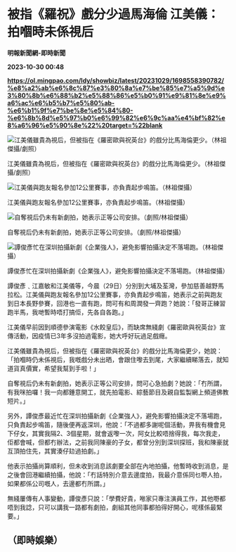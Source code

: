 # 被指《羅祝》戲分少過馬海倫 江美儀：拍嗰時未係視后
**明報新聞網-即時新聞**

**2023-10-30 00:48**

**https://ol.mingpao.com/ldy/showbiz/latest/20231029/1698558390782/%e8%a2%ab%e6%8c%87%e3%80%8a%e7%be%85%e7%a5%9d%e3%80%8b%e6%88%b2%e5%88%86%e5%b0%91%e9%81%8e%e9%a6%ac%e6%b5%b7%e5%80%ab-%e6%b1%9f%e7%be%8e%e5%84%80-%e6%8b%8d%e5%97%b0%e6%99%82%e6%9c%aa%e4%bf%82%e8%a6%96%e5%90%8e%22%20target=%22blank**

![江美儀雖貴為視后，但被指在《羅密歐與祝英台》的戲分比馬海倫更少。（林祖傑攝/劇照）](https://fs.mingpao.com/ldy/20231029/s00009/c37bf9bc0245de1a6d14a09c18608244.jpg)

江美儀雖貴為視后，但被指在《羅密歐與祝英台》的戲分比馬海倫更少。（林祖傑攝/劇照）

![江美儀與跑友報名參加12公里賽事，亦負責起步鳴笛。（林祖傑攝）](https://fs.mingpao.com/ldy/20231029/s00009/c39fa40bf12cd02ef566792259db03c1.jpg)

江美儀與跑友報名參加12公里賽事，亦負責起步鳴笛。（林祖傑攝）

![自奪視后仍未有新劇拍，她表示正等公司安排。（劇照/林祖傑攝）](https://fs.mingpao.com/ldy/20231029/s00009/c3a9ad28cceb86a363be76f5b2a9d132.jpg)

自奪視后仍未有新劇拍，她表示正等公司安排。（劇照/林祖傑攝）

![譚俊彥忙在深圳拍攝新劇《企業強人》，避免影響拍攝決定不落場跑。（林祖傑攝）](https://fs.mingpao.com/ldy/20231029/s00009/c3d7ea16ebb97034719947fcaf8ceee6.jpg)

譚俊彥忙在深圳拍攝新劇《企業強人》，避免影響拍攝決定不落場跑。（林祖傑攝）

譚俊彥﹑江嘉敏和江美儀等，今晨（29日）分別到大埔及荃灣，參加慈善越野馬拉松。江美儀與跑友報名參加12公里賽事，亦負責起步鳴笛，她表示之前與跑友到日本長野參賽，回港也一直有跑，問可有和周潤發一齊跑？她說：「發哥正練習跑半馬，我哋暫時唔打搞佢，先各自各跑。」

江美儀早前因到順德參演電影《水餃皇后》，而缺席無綫劇《羅密歐與祝英台》宣傳活動，因疫情已3年多沒拍過電影，她大呼好玩過足戲癮。

江美儀雖貴為視后，但被指在《羅密歐與祝英台》的戲分比馬海倫更少，她說：「拍嗰時仍未係視后，我嘅戲分未出晒，會跟住嚟去到尾，大家繼續睇落去，就知道貨真價實，希望我幫到手啦！」

自奪視后仍未有新劇拍，她表示正等公司安排，問可心急拍劇？她說：「冇所謂，有我咪拍囉！我一向都鍾意開工，就先拍電影、綜藝節目及親自監製網上頻道佛教短片。」

另外，譚俊彥最近忙在深圳拍攝新劇《企業強人》，避免影響拍攝決定不落場跑，只負責起步鳴笛，隨後便再返深圳，他說：「不過都多謝呢個活動，畀我有機會見下仔女，其實我隔2、3個星期，就會返嚟一次，阿女比較唔捨得我，每次我走，佢都會喊，但都冇辦法，之前我同陳豪的子女，都曾分別到深圳探班，我和陳豪就互頂拍住先，其實湊仔攰過拍劇。」

他表示拍攝尚算順利，但未收到消息該劇要全部在內地拍攝，他暫時收到消息，是之後會回港繼續拍攝，他說：「冇話特別介意去邊度拍，我最介意係同乜嘢人拍，如果都係公司嘅人，去邊都冇所謂。」

無綫屢傳有人事變動，譚俊彥只說：「學費好貴，𠵱家只專注演員工作，其他嘢都唔到我諗，只可以講我一路都有劇拍，劇組其他同事都拍得好開心，呢樣係最緊要。」

（即時娛樂）
------